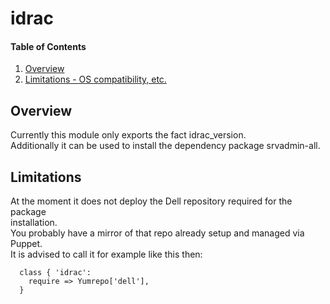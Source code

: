 # idrac

#### Table of Contents

1. [Overview](#overview)
2. [Limitations - OS compatibility, etc.](#limitations)

## Overview

Currently this module only exports the fact idrac_version.  
Additionally it can be used to install the dependency package srvadmin-all.

## Limitations

At the moment it does not deploy the Dell repository required for the package  
installation.  
You probably have a mirror of that repo already setup and managed via Puppet.  
It is advised to call it for example like this then:  

      class { 'idrac':
        require => Yumrepo['dell'],
      }

